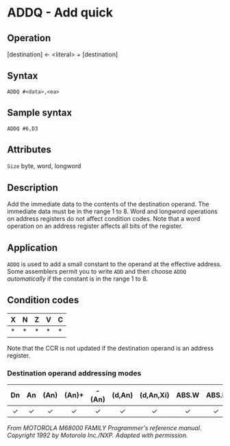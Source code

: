 # ADDQ - Add quick

## Operation
[destination] ← \<literal\> + [destination]

## Syntax
```assembly
ADDQ #<data>,<ea>
```

## Sample syntax
```assembly
ADDQ #6,D3
```

## Attributes
`Size` byte, word, longword

## Description
Add the immediate data to the contents of the destination operand.
The immediate data must be in the range 1 to 8. Word and
longword operations on address registers do not affect condition
codes. Note that a word operation on an address register affects
all bits of the register.

## Application
`ADDQ` is used to add a small constant to the operand at the effective
address. Some assemblers permit you to write `ADD` and then choose
`ADDQ` *automatically* if the constant is in the range 1 to 8.

## Condition codes
|X|N|Z|V|C|
|--|--|--|--|--|
|*|*|*|*|*|

Note that the CCR is not updated if the destination operand is an address register.

### Destination operand addressing modes
|Dn|An|(An)|(An)+|-(An)|(d,An)|(d,An,Xi)|ABS.W|ABS.L|(d,PC)|(d,PC,Xn)|imm|
|:-:|:-:|:-:|:-:|:-:|:-:|:-:|:-:|:-:|:-:|:-:|:-:|
|✓|✓|✓|✓|✓|✓|✓|✓|✓||||

*From MOTOROLA M68000 FAMILY Programmer's reference manual. Copyright 1992 by Motorola Inc./NXP. Adapted with permission.*